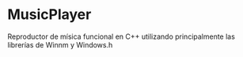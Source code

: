 # MusicPlayer
Reproductor de mísica funcional en C++ utilizando principalmente las librerías de Winnm y Windows.h
